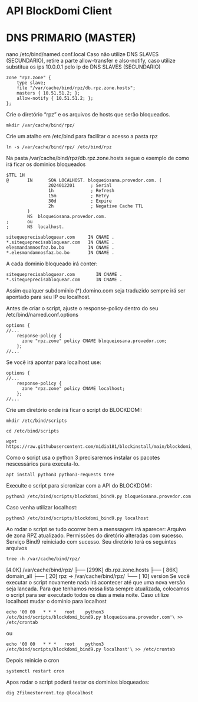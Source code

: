 # API BlockDomi Client

# DNS PRIMARIO (MASTER)
nano /etc/bind/named.conf.local
Caso não utilize DNS SLAVES (SECUNDARIO), retire a parte allow-transfer e also-notify, caso utilize substitua os ips 10.0.0.1 pelo ip do DNS SLAVES (SECUNDARIO)

```plaintext
zone "rpz.zone" {
    type slave;
    file "/var/cache/bind/rpz/db.rpz.zone.hosts";
    masters { 10.51.51.2; };
    allow-notify { 10.51.51.2; };
};
```

Crie o diretório “rpz” e os arquivos de hosts que serão bloqueados.
```plaintext
mkdir /var/cache/bind/rpz/
```
Crie um atalho em /etc/bind para facilitar o acesso a pasta rpz
```plaintext
ln -s /var/cache/bind/rpz/ /etc/bind/rpz
```
Na pasta /var/cache/bind/rpz/db.rpz.zone.hosts segue o exemplo de como irá ficar os dominios bloqueados
```plaintext
$TTL 1H
@       IN      SOA LOCALHOST. bloqueiosana.provedor.com. (
                2024012201      ; Serial  
                1h              ; Refresh
                15m             ; Retry
                30d             ; Expire 
                2h              ; Negative Cache TTL
        )
        NS  bloqueiosana.provedor.com.
;       ou
;       NS  localhost.
 
sitequeprecisabloquear.com     IN CNAME .
*.sitequeprecisabloquear.com   IN CNAME .
elesmandamnosfaz.bo.bo         IN CNAME .
*.elesmandamnosfaz.bo.bo       IN CNAME .
```
A cada dominio bloqueado irá conter:
```plaintext
sitequeprecisabloquear.com        IN CNAME .
*.sitequeprecisabloquear.com      IN CNAME .
```
Assim qualquer subdomínio (*).domino.com seja traduzido sempre irá ser apontado para seu IP ou localhost.

Antes de criar o script, ajuste o response-policy dentro do seu /etc/bind/named.conf.options
```plaintext
options {
//...
    response-policy {
      zone "rpz.zone" policy CNAME bloqueiosana.provedor.com;
    };
//...
```
Se você irá apontar para localhost use:
```plaintext
options {
//...
    response-policy {
      zone "rpz.zone" policy CNAME localhost;
    };
//...
```
Crie um diretório onde irá ficar o script do BLOCKDOMI:
```plaintext
mkdir /etc/bind/scripts
```
```plaintext
cd /etc/bind/scripts
```
```plaintext
wget https://raw.githubusercontent.com/midia181/blockinstall/main/blockdomi_bind9.py
```
Como o script usa o python 3 precisaremos instalar os pacotes nescessários para executa-lo.
```plaintext
apt install python3 python3-requests tree
```
Execulte o script para sicronizar com a API do BLOCKDOMI:
```plaintext
python3 /etc/bind/scripts/blockdomi_bind9.py bloqueiosana.provedor.com
```
Caso venha utilizar localhost:
```plaintext
python3 /etc/bind/scripts/blockdomi_bind9.py localhost
```
Ao rodar o script se tudo ocorrer bem a menssagem irá aparecer:
Arquivo de zona RPZ atualizado.
Permissões do diretório alteradas com sucesso.
Serviço Bind9 reiniciado com sucesso.
Seu diretório terá os seguintes arquivos
```plaintext
tree -h /var/cache/bind/rpz/
```
[4.0K]  /var/cache/bind/rpz/
├── [299K]  db.rpz.zone.hosts
├── [ 86K]  domain_all
├── [  20]  rpz -> /var/cache/bind/rpz/
└── [  10]  version
Se você executar o script novamente nada irá acontecer até que uma nova versão seja lancada.
Para que tenhamos nossa lista sempre atualizada, colocamos o script para ser executado todos os dias a meia noite. Caso utilize localhost mudar o dominio para localhost
```plaintext
echo '00 00   * * *   root    python3 /etc/bind/scripts/blockdomi_bind9.py bloqueiosana.provedor.com'\ >> /etc/crontab
```
ou
```plaintext
echo '00 00   * * *   root    python3 /etc/bind/scripts/blockdomi_bind9.py localhost'\ >> /etc/crontab
```
Depois reinicie o cron
```plaintext
systemctl restart cron
```
Apos rodar o script poderá testar os dominios bloqueados:
```plaintext
dig 2filmestorrent.top @localhost
```
